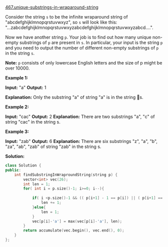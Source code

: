 [467.unique-substrings-in-wraparound-string](https://leetcode.com/problems/unique-substrings-in-wraparound-string/)  

Consider the string `s` to be the infinite wraparound string of "abcdefghijklmnopqrstuvwxyz", so `s` will look like this: "...zabcdefghijklmnopqrstuvwxyzabcdefghijklmnopqrstuvwxyzabcd....".

Now we have another string `p`. Your job is to find out how many unique non-empty substrings of `p` are present in `s`. In particular, your input is the string `p` and you need to output the number of different non-empty substrings of `p` in the string `s`.

**Note:** `p` consists of only lowercase English letters and the size of p might be over 10000.

**Example 1:**  

**Input:** "a"
**Output:** 1

**Explanation:** Only the substring "a" of string "a" is in the string s.

**Example 2:**  

**Input:** "cac"
**Output:** 2
**Explanation:** There are two substrings "a", "c" of string "cac" in the string s.

**Example 3:**  

**Input:** "zab"
**Output:** 6
**Explanation:** There are six substrings "z", "a", "b", "za", "ab", "zab" of string "zab" in the string s.  



**Solution:**  

```cpp
class Solution {
public:
    int findSubstringInWraproundString(string p) {
        vector<int> vec(26);
        int len = 1;
        for( int i = p.size()-1; i>=0; i--){
            
            if( i <p.size()-1 && (( p[i+1] - 1 == p[i]) || ( p[i+1] == 'a' && p[i] == 'z' ) ) ){
                len += 1;
            }else{
                len = 1;
            }
            vec[p[i]-'a'] = max(vec[p[i]-'a'], len);
        }
        return accumulate(vec.begin(), vec.end(), 0);
    }
};
```
      